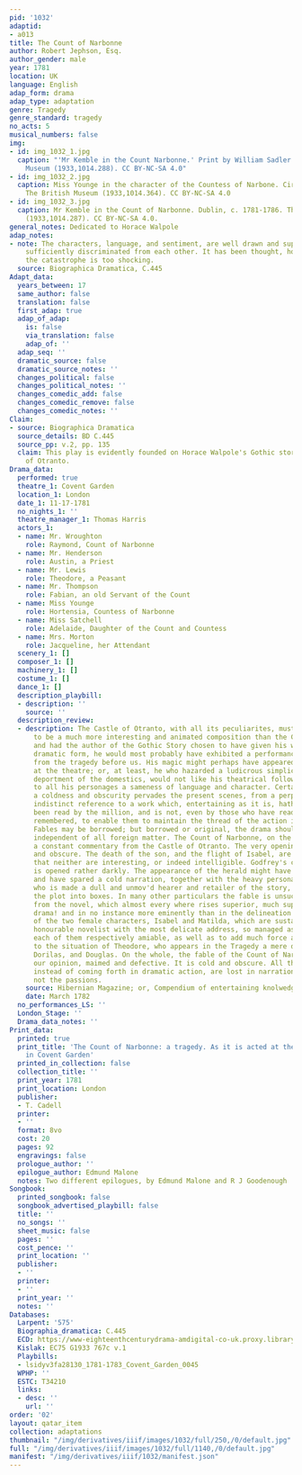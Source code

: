 ```yaml
---
pid: '1032'
adaptid:
- a013
title: The Count of Narbonne
author: Robert Jephson, Esq.
author_gender: male
year: 1781
location: UK
language: English
adap_form: drama
adap_type: adaptation
genre: Tragedy
genre_standard: tragedy
no_acts: 5
musical_numbers: false
img:
- id: img_1032_1.jpg
  caption: "'Mr Kemble in the Count Narbonne.' Print by William Sadler. The British
    Museum (1933,1014.288). CC BY-NC-SA 4.0"
- id: img_1032_2.jpg
  caption: Miss Younge in the character of the Countess of Narbone. Circa 1790-1809.
    The British Museum (1933,1014.364). CC BY-NC-SA 4.0
- id: img_1032_3.jpg
  caption: Mr Kemble in the Count of Narbonne. Dublin, c. 1781-1786. The British Museum
    (1933,1014.287). CC BY-NC-SA 4.0.
general_notes: Dedicated to Horace Walpole
adap_notes:
- note: The characters, language, and sentiment, are well drawn and supported, and
    sufficiently discriminated from each other. It has been thought, however, that
    the catastrophe is too shocking.
  source: Biographica Dramatica, C.445
Adapt_data:
  years_between: 17
  same_author: false
  translation: false
  first_adap: true
  adap_of_adap:
    is: false
    via_translation: false
    adap_of: ''
  adap_seq: ''
  dramatic_source: false
  dramatic_source_notes: ''
  changes_political: false
  changes_political_notes: ''
  changes_comedic_add: false
  changes_comedic_remove: false
  changes_comedic_notes: ''
Claim:
- source: Biographica Dramatica
  source_details: BD C.445
  source_pp: v.2, pp. 135
  claim: This play is evidently founded on Horace Walpole's Gothic story of The Castle
    of Otranto.
Drama_data:
  performed: true
  theatre_1: Covent Garden
  location_1: London
  date_1: 11-17-1781
  no_nights_1: ''
  theatre_manager_1: Thomas Harris
  actors_1:
  - name: Mr. Wroughton
    role: Raymond, Count of Narbonne
  - name: Mr. Henderson
    role: Austin, a Priest
  - name: Mr. Lewis
    role: Theodore, a Peasant
  - name: Mr. Thompson
    role: Fabian, an old Servant of the Count
  - name: Miss Younge
    role: Hortensia, Countess of Narbonne
  - name: Miss Satchell
    role: Adelaide, Daughter of the Count and Countess
  - name: Mrs. Morton
    role: Jacqueline, her Attendant
  scenery_1: []
  composer_1: []
  machinery_1: []
  costume_1: []
  dance_1: []
  description_playbill:
  - description: ''
    source: ''
  description_review:
  - description: The Castle of Otranto, with all its peculiarites, must be allowed
      to be a much more interesting and animated composition than the Count of Narbonne;
      and had the author of the Gothic Story chosen to have given his work a direct
      dramatic form, he would most probably have exhibited a performance very different
      from the tragedy before us. His magic might perhaps have appeared, in spectacle,
      at the theatre; or, at least, he who hazarded a ludicrous simplicity, in the
      deportment of the domestics, would not like his theatrical follower, have allotted
      to all his personages a sameness of language and character. Certain it is, that
      a coldness and obscurity pervades the present scenes, from a perpetual, but
      indistinct reference to a work which, entertaining as it is, hath not perhaps
      been read by the million, and is not, even by those who have read it, sufficiently
      remembered, to enable them to maintain the thread of the action in the representation.
      Fables may be borrowed; but borrowed or original, the drama should unfold itself,
      independent of all foreign matter. The Count of Narbonne, on the contrary, requires
      a constant commentary from the Castle of Otranto. The very opening is perplexed
      and obscure. The death of the son, and the flight of Isabel, are so blended,
      that neither are interesting, or indeed intelligible. Godfrey's challenge too
      is opened rather darkly. The appearance of the herald might have given it action,
      and have spared a cold narration, together with the heavy personage of Fabian,
      who is made a dull and unmov'd hearer and retailer of the story, to infintrate
      the plot into boxes. In many other particulars the fable is unsuccesfully traced
      from the novel, which almost every where rises superior, much superior, to the
      drama! and in no instance more eminently than in the delineation and conduct
      of the two female characters, Isabel and Matilda, which are sustained by the
      honourable novelist with the most delicate address, so managed as to render
      each of them respectively amiable, as well as to add much force and interest
      to the situation of Theodore, who appears in the Tragedy a mere drawing after
      Dorilas, and Douglas. On the whole, the fable of the Count of Narbonne is, in
      our opinion, maimed and defective. It is cold and obscure. All the leading incidents,
      instead of coming forth in dramatic action, are lost in narration, and touch
      not the passions.
    source: Hibernian Magazine; or, Compendium of entertaining knolwedge (Dublin)
    date: March 1782
  no_performances_LS: ''
  London_Stage: ''
  Drama_data_notes: ''
Print_data:
  printed: true
  print_title: 'The Count of Narbonne: a tragedy. As it is acted at the Theatre Royal
    in Covent Garden'
  printed_in_collection: false
  collection_title: ''
  print_year: 1781
  print_location: London
  publisher:
  - T. Cadell
  printer:
  - ''
  format: 8vo
  cost: 20
  pages: 92
  engravings: false
  prologue_author: ''
  epilogue_author: Edmund Malone
  notes: Two different epilogues, by Edmund Malone and R J Goodenough
Songbook:
  printed_songbook: false
  songbook_advertised_playbill: false
  title: ''
  no_songs: ''
  sheet_music: false
  pages: ''
  cost_pence: ''
  print_location: ''
  publisher:
  - ''
  printer:
  - ''
  print_year: ''
  notes: ''
Databases:
  Larpent: '575'
  Biographia_dramatica: C.445
  ECD: https://www-eighteenthcenturydrama-amdigital-co-uk.proxy.library.upenn.edu/Documents/SearchDetails/HL_LA_mssLA575
  Kislak: EC75 G1933 767c v.1
  Playbills:
  - lsidyv3fa28130_1781-1783_Covent_Garden_0045
  WPHP: ''
  ESTC: T34210
  links:
  - desc: ''
    url: ''
order: '02'
layout: qatar_item
collection: adaptations
thumbnail: "/img/derivatives/iiif/images/1032/full/250,/0/default.jpg"
full: "/img/derivatives/iiif/images/1032/full/1140,/0/default.jpg"
manifest: "/img/derivatives/iiif/1032/manifest.json"
---
```

